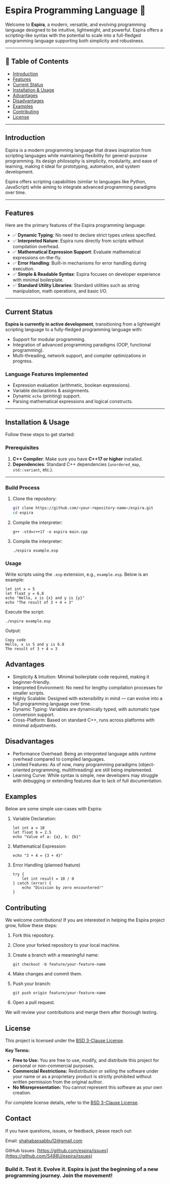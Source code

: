 # Espira Programming Language 🚀

Welcome to **Espira**, a modern, versatile, and evolving programming language designed to be intuitive, lightweight, and powerful. Espira offers a scripting-like syntax with the potential to scale into a full-fledged programming language supporting both simplicity and robustness.

---

## 📜 Table of Contents

- [Introduction](#introduction)
- [Features](#features)
- [Current Status](#current-status)
- [Installation & Usage](#installation--usage)
- [Advantages](#advantages)
- [Disadvantages](#disadvantages)
- [Examples](#examples)
- [Contributing](#contributing)
- [License](#license)

---

## Introduction

Espira is a modern programming language that draws inspiration from scripting languages while maintaining flexibility for general-purpose programming. Its design philosophy is simplicity, modularity, and ease of learning, making it ideal for prototyping, automation, and system development.

Espira offers scripting capabilities (similar to languages like Python, JavaScript) while aiming to integrate advanced programming paradigms over time.

---

## Features

Here are the primary features of the Espira programming language:

- ✅ **Dynamic Typing**: No need to declare strict types unless specified.
- ✅ **Interpreted Nature**: Espira runs directly from scripts without compilation overhead.
- ✅ **Mathematical Expression Support**: Evaluate mathematical expressions on-the-fly.
- ✅ **Error Handling**: Built-in mechanisms for error handling during execution.
- ✅ **Simple & Readable Syntax**: Espira focuses on developer experience with minimal boilerplate.
- ✅ **Standard Utility Libraries**: Standard utilities such as string manipulation, math operations, and basic I/O.

---

## Current Status

**Espira is currently in active development**, transitioning from a lightweight scripting language to a fully-fledged programming language with:
- Support for modular programming.
- Integration of advanced programming paradigms (OOP, functional programming).
- Multi-threading, network support, and compiler optimizations in progress.

### Language Features Implemented
- Expression evaluation (arithmetic, boolean expressions).
- Variable declarations & assignments.
- Dynamic `echo` (printing) support.
- Parsing mathematical expressions and logical constructs.

---

## Installation & Usage

Follow these steps to get started:

### Prerequisites
1. **C++ Compiler**: Make sure you have **C++17 or higher** installed.
2. **Dependencies**: Standard C++ dependencies (`unordered_map`, `std::variant`, etc.).

---

### Build Process
1. Clone the repository:
   ```bash
   git clone https://github.com/<your-repository-name>/espira.git
   cd espira
    ```
2. Compile the interpreter:
    ```
    g++ -std=c++17 -o espira main.cpp
    ```

3. Compile the interpreter:
    ```
    ./espira example.esp
    ```

### Usage

Write scripts using the `.esp` extension, e.g., `example.esp`. Below is an example:
```
let int x = 5
let float y = 6.8
echo "Hello, x is {x} and y is {y}"
echo "The result of 3 + 4 = 3"
```

Execute the script:
```
./espira example.esp
```

Output:
```
Copy code
Hello, x is 5 and y is 6.8
The result of 3 + 4 = 3
```

## Advantages

- Simplicity & Intuition: Minimal boilerplate code required, making it beginner-friendly.
- Interpreted Environment: No need for lengthy compilation processes for smaller scripts.
- Highly Scalable: Designed with extensibility in mind — can evolve into a full programming language over time.
- Dynamic Typing: Variables are dynamically typed, with automatic type conversion support.
- Cross-Platform: Based on standard C++, runs across platforms with minimal adjustments.

## Disadvantages

- Performance Overhead: Being an interpreted language adds runtime overhead compared to compiled languages.
- Limited Features: As of now, many programming paradigms (object-oriented programming, multithreading) are still being implemented.
- Learning Curve: While syntax is simple, new developers may struggle with debugging or extending features due to lack of full documentation.

## Examples

Below are some simple use-cases with Espira:

1. Variable Declaration:
    ```
    let int a = 10
    let float b = 2.5
    echo "Value of a: {a}, b: {b}"
    ```
2. Mathematical Expression:
    ```
    echo "3 + 4 = {3 + 4}"
    ```

3. Error Handling (planned feature)
    ```
    try {
        let int result = 10 / 0
    } catch (error) {
        echo "Division by zero encountered!"
    }
    ```

## Contributing

We welcome contributions! If you are interested in helping the Espira project grow, follow these steps:

1. Fork this repository.
2. Clone your forked repository to your local machine.
3. Create a branch with a meaningful name:
    ```
    git checkout -b feature/your-feature-name
    ```
4. Make changes and commit them.
5. Push your branch:
    ```
    git push origin feature/your-feature-name
    ```

6. Open a pull request.

We will review your contributions and merge them after thorough testing.

## License

This project is licensed under the [BSD 3-Clause License](https://opensource.org/licenses/BSD-3-Clause).

**Key Terms:**
- **Free to Use:** You are free to use, modify, and distribute this project for personal or non-commercial purposes.
- **Commercial Restrictions:** Redistribution or selling the software under your name or as a proprietary product is strictly prohibited without written permission from the original author.
- **No Misrepresentation:** You cannot represent this software as your own creation.

For complete license details, refer to the [BSD 3-Clause License](https://opensource.org/licenses/BSD-3-Clause).


## Contact
If you have questions, issues, or feedback, please reach out:

Email: shahabassabbu12@gmail.com

GitHub Issues: [https://github.com/espira/issues](https://github.com/S488U/espira/issues)


###  Build it. Test it. Evolve it. Espira is just the beginning of a new programming journey. Join the movement! 
